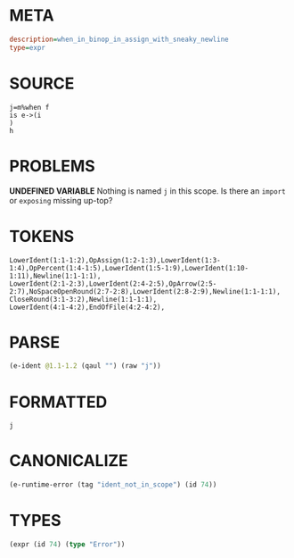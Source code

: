 # META
~~~ini
description=when_in_binop_in_assign_with_sneaky_newline
type=expr
~~~
# SOURCE
~~~roc
j=m%when f
is e->(i
)
h
~~~
# PROBLEMS
**UNDEFINED VARIABLE**
Nothing is named `j` in this scope.
Is there an `import` or `exposing` missing up-top?

# TOKENS
~~~zig
LowerIdent(1:1-1:2),OpAssign(1:2-1:3),LowerIdent(1:3-1:4),OpPercent(1:4-1:5),LowerIdent(1:5-1:9),LowerIdent(1:10-1:11),Newline(1:1-1:1),
LowerIdent(2:1-2:3),LowerIdent(2:4-2:5),OpArrow(2:5-2:7),NoSpaceOpenRound(2:7-2:8),LowerIdent(2:8-2:9),Newline(1:1-1:1),
CloseRound(3:1-3:2),Newline(1:1-1:1),
LowerIdent(4:1-4:2),EndOfFile(4:2-4:2),
~~~
# PARSE
~~~clojure
(e-ident @1.1-1.2 (qaul "") (raw "j"))
~~~
# FORMATTED
~~~roc
j
~~~
# CANONICALIZE
~~~clojure
(e-runtime-error (tag "ident_not_in_scope") (id 74))
~~~
# TYPES
~~~clojure
(expr (id 74) (type "Error"))
~~~
